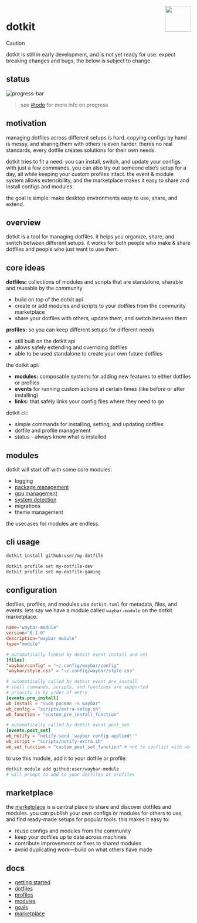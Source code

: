 <img src="https://www.dotkit.app/dk-logo.svg" width="70" align="right">

# dotkit

> [!CAUTION]
> dotkit is still in early development, and is not yet ready for use.
> expect breaking changes and bugs, the below is subject to change.

## status

![progress-bar](https://progress-bar.xyz/1/?width=1000)
> see [#todo](./todo.md) for more info on progress

## motivation

managing dotfiles across different setups is hard. copying configs by hand is messy, and sharing them with others is even harder. theres no real standards, every dotfile creates solutions for their own needs.

dotkit tries to fit a need: you can install, switch, and update your configs with just a few commands. you can also try out someone else’s setup for a day, all while keeping your custom profiles intact. the event & module system allows extensibility, and the marketplace makes it easy to share and install configs and modules.

the goal is simple: make desktop environments easy to use, share, and extend.

## overview

dotkit is a tool for managing dotfiles. it helps you organize, share, and switch between different setups. it works for both people who make & share dotfiles and people who just want to use them.

## core ideas

**dotfiles:** collections of modules and scripts that are standalone, sharable and reusable by the community

- build on top of the dotkit api
- create or add modules and scripts to your dotfiles from the community marketplace
- share your dotfiles with others, update them, and switch between them

**profiles:** so you can keep different setups for different needs

- still built on the dotkit api
- allows safely extending and overriding dotfiles
- able to be used standalone to create your own future dotfiles

the dotkit api:

- **modules:** composable systems for adding new features to either dotfiles or profiles
- **events** for running custom actions at certain times (like before or after installing)
- **links:** that safely links your config files where they need to go

dotkit cli:

- simple commands for installing, setting, and updating dotfiles
- dotfile and profile management
- status - always know what is installed

## modules

dotkit will start off with some core modules:

- logging
- [package management](docs/modules/packages.md)
- [gpu management](docs/modules/gpu.md)
- [system detection](docs/modules/system.md)
- migrations
- theme management

the usecases for modules are endless.

## cli usage

```bash
dotkit install github:user/my-dotfile

dotkit profile set my-dotfile-dev
dotkit profile set my-dotfile-gaming
```

## configuration

dotfiles, profiles, and modules use `dotkit.toml` for metadata, files, and events.
lets say we have a module called `waybar-module` on the dotkit marketplace.

```toml
name="waybar-module"
version="0.1.0"
description="waybar module"
type="module"

# automatically linked by dotkit event install and set
[files]
"waybar/config" = "~/.config/waybar/config"
"waybar/style.css" = "~/.config/waybar/style.css"

# automatically called by dotkit event pre_install
# shell commands, scripts, and functions are supported
# priority is by order of entry
[events.pre_install]
wb_install = "sudo pacman -S waybar"
wb_config = "scripts/extra-setup.sh"
wb_function = "custom_pre_install_function"

# automatically called by dotkit event post_set
[events.post_set]
wb_notify = "notify-send 'waybar config applied!'"
wb_script = "scripts/notify-extra.sh"
wb_set_function = "custom_post_set_function" # not to conflict with wb_function
```

to use this module, add it to your dotfile or profile:

```bash
dotkit module add github:user/waybar-module
# will prompt to add to your dotfiles or profiles
```

## marketplace

the [marketplace](https://dotkit.app) is a central place to share and discover dotfiles and modules. you can publish your own configs or modules for others to use, and find ready-made setups for popular tools. this makes it easy to:

- reuse configs and modules from the community
- keep your dotfiles up to date across machines
- contribute improvements or fixes to shared modules
- avoid duplicating work—build on what others have made

## docs

- [getting started](./docs/docs.md)
- [dotfiles](./docs/dotfiles.md)
- [profiles](./docs/profiles.md)
- [modules](./docs/modules.md)
- [goals](./docs/goals.md)
- [marketplace](./docs/marketplace.md)
